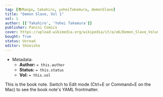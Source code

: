 ```yaml
---
tag: [📚Manga, takahiro, yoheiTakemura, demonSlave]
title: "Demon Slave, Vol 1"
vol: 1
author: [['Takahiro', 'Yohei Takemura']]
publisher: Panini Comics
cover: https://upload.wikimedia.org/wikipedia/it/a/a6/Demon_Slave_Volume_1.png
bought: True
status: Unread
editor: Shūeisha
---
```



- Metadata:
	- **Author:** `= this.author`
	- **Status:** `= this.status`
	- **Vol:** `= this.vol`

This is the book note. Switch to Edit mode (Ctrl+E or Command+E on the Mac) to see the book note's YAML frontmatter.